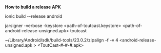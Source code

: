 
**How to build a release APK**

ionic build --release android

jarsigner -verbose -keystore <path-of-toutcast.keystore> <path-of-android-release-unsigned.apk>  toutcast

~/Library/Android/sdk/build-tools/23.0.2/zipalign -f -v 4 <android-release-unsigned.apk >  <ToutCast-#-#-#.apk>